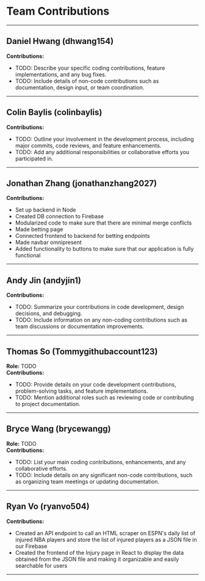 # Team Contributions

---

## Daniel Hwang (dhwang154)
**Contributions:**  
- TODO: Describe your specific coding contributions, feature implementations, and any bug fixes.  
- TODO: Include details of non-code contributions such as documentation, design input, or team coordination.

---

## Colin Baylis (colinbaylis)
**Contributions:**  
- TODO: Outline your involvement in the development process, including major commits, code reviews, and feature enhancements.  
- TODO: Add any additional responsibilities or collaborative efforts you participated in.

---

## Jonathan Zhang (jonathanzhang2027)
**Contributions:**  
- Set up backend in Node
- Created DB connection to Firebase
-  Modularized code to make sure that there are minimal merge conflicts
-  Made betting page
-  Connected frontend to backend for betting endpoints
-  Made navbar omnipresent
-  Added functionality to buttons to make sure that our application is fully functional

---

## Andy Jin (andyjin1) 
**Contributions:**  
- TODO: Summarize your contributions in code development, design decisions, and debugging.  
- TODO: Include information on any non-coding contributions such as team discussions or documentation improvements.

---

## Thomas So (Tommygithubaccount123)
**Role:** TODO  
**Contributions:**  
- TODO: Provide details on your code development contributions, problem-solving tasks, and feature implementations.  
- TODO: Mention additional roles such as reviewing code or contributing to project documentation.

---

## Bryce Wang (brycewangg)
**Role:** TODO  
**Contributions:**  
- TODO: List your main coding contributions, enhancements, and any collaborative efforts.  
- TODO: Include details on any significant non-code contributions, such as organizing team meetings or updating documentation.

---

## Ryan Vo (ryanvo504) 
**Contributions:**  
-   Created an API endpoint to call an HTML scraper on ESPN's daily list of injured NBA players and store the list of injured players as a JSON file in our Firebase
-   Created the frontend of the Injury page in React to display the data obtained from the JSON file and making it organizable and easily searchable for users

---
